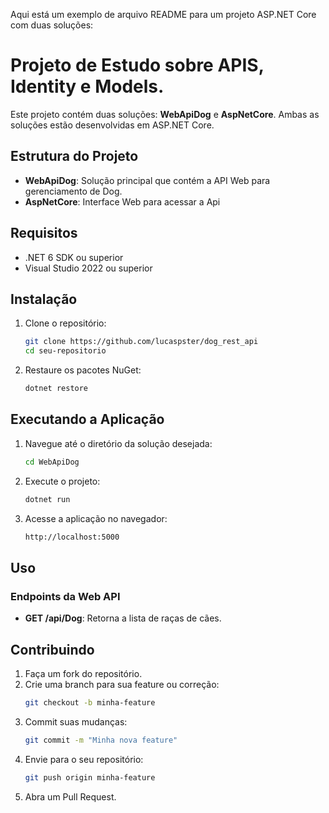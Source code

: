 Aqui está um exemplo de arquivo README para um projeto ASP.NET Core com duas soluções:

# Projeto de Estudo sobre APIS, Identity e Models.

Este projeto contém duas soluções: **WebApiDog** e **AspNetCore**. Ambas as soluções estão desenvolvidas em ASP.NET Core.

## Estrutura do Projeto

- **WebApiDog**: Solução principal que contém a API Web para gerenciamento de Dog.
- **AspNetCore**: Interface Web para acessar a Api

## Requisitos

- .NET 6 SDK ou superior
- Visual Studio 2022 ou superior

## Instalação

1. Clone o repositório:
   ```bash
   git clone https://github.com/lucaspster/dog_rest_api
   cd seu-repositorio
   ```

2. Restaure os pacotes NuGet:
   ```bash
   dotnet restore
   ```

## Executando a Aplicação

1. Navegue até o diretório da solução desejada:
   ```bash
   cd WebApiDog
   ```

2. Execute o projeto:
   ```bash
   dotnet run
   ```

3. Acesse a aplicação no navegador:
   ```bash
   http://localhost:5000
   ```

## Uso

### Endpoints da Web API

- **GET /api/Dog**: Retorna a lista de raças de cães.

## Contribuindo

1. Faça um fork do repositório.
2. Crie uma branch para sua feature ou correção:
   ```bash
   git checkout -b minha-feature
   ```
3. Commit suas mudanças:
   ```bash
   git commit -m "Minha nova feature"
   ```
4. Envie para o seu repositório:
   ```bash
   git push origin minha-feature
   ```
5. Abra um Pull Request.



